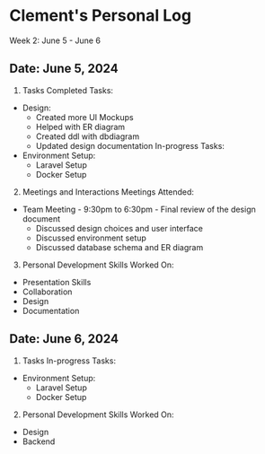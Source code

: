 # Clement's Personal Log
Week 2: June 5 - June 6

## Date: June 5, 2024
1. Tasks
Completed Tasks:
- Design:
  - Created more UI Mockups
  - Helped with ER diagram
  - Created ddl with dbdiagram
  - Updated design documentation
In-progress Tasks:
- Environment Setup:
  - Laravel Setup
  - Docker Setup
2. Meetings and Interactions
Meetings Attended:
- Team Meeting - 9:30pm to 6:30pm - Final review of the design document
  - Discussed design choices and user interface
  - Discussed environment setup
  - Discussed database schema and ER diagram
3. Personal Development
Skills Worked On:
- Presentation Skills
- Collaboration
- Design
- Documentation

## Date: June 6, 2024
1. Tasks
In-progress Tasks:
- Environment Setup:
  - Laravel Setup
  - Docker Setup
2. Personal Development
Skills Worked On:
- Design
- Backend
